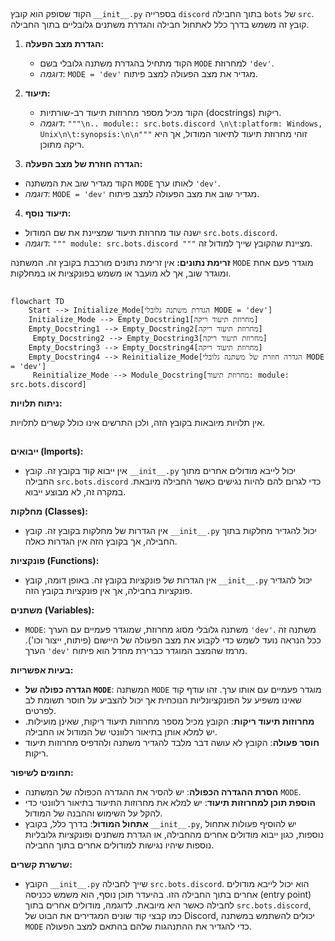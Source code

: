 ## <algorithm>

הקוד שסופק הוא קובץ `__init__.py` בספרייה `discord` בתוך החבילה `bots` של `src`. קובץ זה משמש בדרך כלל לאתחול חבילה והגדרת משתנים גלובליים בתוך החבילה.

1. **הגדרת מצב הפעלה:**
   - הקוד מתחיל בהגדרת משתנה גלובלי בשם `MODE` למחרוזת `'dev'`.
   - *דוגמה*: `MODE = 'dev'`  מגדיר את מצב הפעולה למצב פיתוח.

2. **תיעוד:**
   - הקוד מכיל מספר מחרוזות תיעוד רב-שורתיות (docstrings) ריקות.
   - *דוגמה*: `"""\n.. module:: src.bots.discord \n\t:platform: Windows, Unix\n\t:synopsis:\n\n"""` זוהי מחרוזת תיעוד לתיאור המודול, אך היא ריקה מתוכן.

3. **הגדרה חוזרת של מצב הפעלה:**
  - הקוד מגדיר שוב את המשתנה `MODE` לאותו ערך `'dev'`.
   - *דוגמה*:  `MODE = 'dev'`  מגדיר שוב את מצב הפעולה למצב פיתוח.

4. **תיעוד נוסף:**
  - ישנה עוד מחרוזת תיעוד שמציינת את שם המודול `src.bots.discord`.
  - *דוגמה*: `""" module: src.bots.discord """` מציינת שהקובץ שייך למודול זה.

**זרימת נתונים:**
אין זרימת נתונים מורכבת בקובץ זה. המשתנה `MODE` מוגדר פעם אחת ומוגדר שוב, אך לא מועבר או משמש בפונקציות או במחלקות.

## <mermaid>

```mermaid
flowchart TD
    Start --> Initialize_Mode[הגדרת משתנה גלובלי MODE = 'dev']
    Initialize_Mode --> Empty_Docstring1[מחרוזת תיעוד ריקה]
    Empty_Docstring1 --> Empty_Docstring2[מחרוזת תיעוד ריקה]
     Empty_Docstring2 --> Empty_Docstring3[מחרוזת תיעוד ריקה]
    Empty_Docstring3 --> Empty_Docstring4[מחרוזת תיעוד ריקה]
    Empty_Docstring4 --> Reinitialize_Mode[הגדרה חוזרת של משתנה גלובלי MODE = 'dev']
     Reinitialize_Mode --> Module_Docstring[מחרוזת תיעוד: module: src.bots.discord]

```

**ניתוח תלויות:**

אין תלויות מיובאות בקובץ הזה, ולכן התרשים אינו כולל קשרים לתלויות.

## <explanation>

**ייבואים (Imports):**
- אין ייבוא קוד בקובץ זה. קובץ `__init__.py` יכול לייבא מודולים אחרים מתוך החבילה `src.bots.discord` כדי לגרום להם להיות נגישים כאשר החבילה מיובאת. במקרה זה, לא מבוצע ייבוא.

**מחלקות (Classes):**
- אין הגדרות של מחלקות בקובץ זה. קובץ `__init__.py` יכול להגדיר מחלקות בתוך החבילה, אך בקובץ הזה אין הגדרות כאלה.

**פונקציות (Functions):**
- אין הגדרות של פונקציות בקובץ זה. באופן דומה, קובץ `__init__.py` יכול להגדיר פונקציות בחבילה, אך אין פונקציות בקובץ הזה.

**משתנים (Variables):**
- `MODE`: משתנה גלובלי מסוג מחרוזת, שמוגדר פעמיים עם הערך `'dev'`. משתנה זה ככל הנראה נועד לשמש כדי לקבוע את מצב הפעולה של היישום (פיתוח, ייצור וכו'). הערך `'dev'` מרמז שהמצב המוגדר כברירת מחדל הוא פיתוח.

**בעיות אפשריות:**
- **הגדרה כפולה של `MODE`**: המשתנה `MODE` מוגדר פעמיים עם אותו ערך. זהו עודף קוד שאינו משפיע על הפונקציונליות הנוכחית אך יכול להצביע על חוסר תשומת לב לפרטים.
- **מחרוזות תיעוד ריקות**: הקובץ מכיל מספר מחרוזות תיעוד ריקות, שאינן מועילות. יש למלא אותן בתיאור רלוונטי של המודול או החבילה.
- **חוסר פעולה**: הקובץ לא עושה דבר מלבד להגדיר משתנה ולהדפיס מחרוזות תיעוד ריקות.

**תחומים לשיפור:**
- **הסרת ההגדרה הכפולה**: יש להסיר את ההגדרה הכפולה של המשתנה `MODE`.
- **הוספת תוכן למחרוזות תיעוד**: יש למלא את מחרוזות התיעוד בתיאור רלוונטי כדי להקל על השימוש וההבנה של המודול.
- **אתחול המודול**: בדרך כלל, בקובץ `__init__.py`, יש להוסיף פעולות אתחול נוספות, כגון ייבוא מודולים אחרים מהחבילה, או הגדרת משתנים ופונקציות גלובליות נוספות שיהיו נגישות למודולים אחרים בתוך החבילה.

**שרשרת קשרים:**
- הקובץ `__init__.py` שייך לחבילה `src.bots.discord`. הוא יכול לייבא מודולים אחרים בתוך החבילה הזו. בהיעדר תוכן נוסף, הוא משמש ככניסה (entry point) לחבילה כאשר היא מיובאת. לדוגמה, מודולים אחרים בתוך `src.bots.discord`, כמו קבצי קוד שונים המגדירים את הבוט של Discord, יכולים להשתמש במשתנה `MODE` כדי להגדיר את ההתנהגות שלהם בהתאם למצב הפעולה.